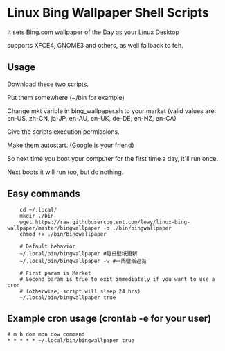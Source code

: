 # Linux Bing Wallpaper Shell Scripts

It sets Bing.com wallpaper of the Day as your Linux Desktop

supports XFCE4, GNOME3 and others, as well fallback to feh.

## Usage

Download these two scripts.

Put them somewhere (~/bin for example)

Change mkt varible in bing_wallpaper.sh to your market (valid values are: en-US, zh-CN, ja-JP, en-AU, en-UK, de-DE, en-NZ, en-CA)

Give the scripts execution permissions.

Make them autostart. (Google is your friend)

So next time you boot your computer for the first time a day, it'll run once.

Next boots it will run too, but do nothing.

## Easy commands

        cd ~/.local/
        mkdir ./bin
        wget https://raw.githubusercontent.com/lowy/linux-bing-wallpaper/master/bingwallpaper -o ./bin/bingwallpaper
        chmod +x ./bin/bingwallpaper

        # Default behavior
        ~/.local/bin/bingwallpaper #每日壁纸更新
        ~/.local/bin/bingwallpaper -w #一周壁纸巡览

        # First param is Market
        # Second param is true to exit immediately if you want to use a cron
        # (otherwise, script will sleep 24 hrs)
        ~/.local/bin/bingwallpaper true

## Example cron usage (crontab -e for your user)
```
# m h dom mon dow command
* * * * * ~/.local/bin/bingwallpaper true
```
